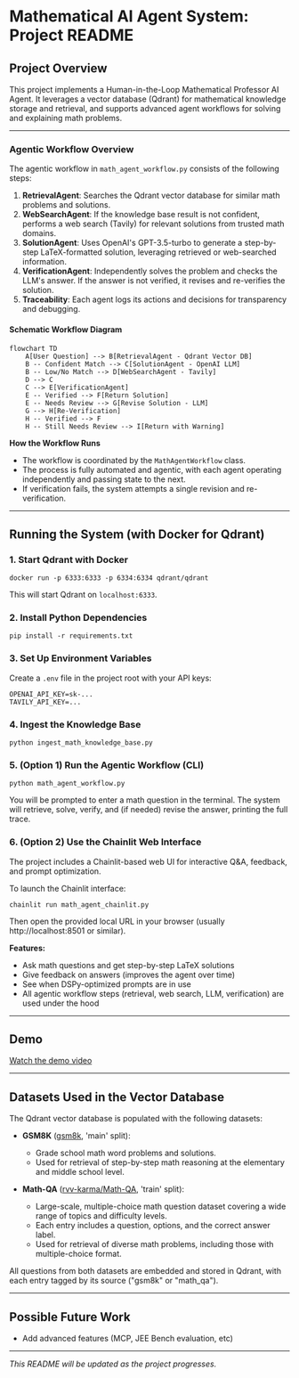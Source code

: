 # Mathematical AI Agent System: Project README

## Project Overview
This project implements a Human-in-the-Loop Mathematical Professor AI Agent. It leverages a vector database (Qdrant) for mathematical knowledge storage and retrieval, and supports advanced agent workflows for solving and explaining math problems.


---


### Agentic Workflow Overview

The agentic workflow in `math_agent_workflow.py` consists of the following steps:

1. **RetrievalAgent**: Searches the Qdrant vector database for similar math problems and solutions.
2. **WebSearchAgent**: If the knowledge base result is not confident, performs a web search (Tavily) for relevant solutions from trusted math domains.
3. **SolutionAgent**: Uses OpenAI's GPT-3.5-turbo to generate a step-by-step LaTeX-formatted solution, leveraging retrieved or web-searched information.
4. **VerificationAgent**: Independently solves the problem and checks the LLM's answer. If the answer is not verified, it revises and re-verifies the solution.
5. **Traceability**: Each agent logs its actions and decisions for transparency and debugging.

#### Schematic Workflow Diagram

```mermaid
flowchart TD
    A[User Question] --> B[RetrievalAgent - Qdrant Vector DB]
    B -- Confident Match --> C[SolutionAgent - OpenAI LLM]
    B -- Low/No Match --> D[WebSearchAgent - Tavily]
    D --> C
    C --> E[VerificationAgent]
    E -- Verified --> F[Return Solution]
    E -- Needs Review --> G[Revise Solution - LLM]
    G --> H[Re-Verification]
    H -- Verified --> F
    H -- Still Needs Review --> I[Return with Warning]
```

**How the Workflow Runs**

- The workflow is coordinated by the `MathAgentWorkflow` class.
- The process is fully automated and agentic, with each agent operating independently and passing state to the next.
- If verification fails, the system attempts a single revision and re-verification.

---
## Running the System (with Docker for Qdrant)

### 1. Start Qdrant with Docker

```
docker run -p 6333:6333 -p 6334:6334 qdrant/qdrant
```

This will start Qdrant on `localhost:6333`.

### 2. Install Python Dependencies

```
pip install -r requirements.txt
```

### 3. Set Up Environment Variables

Create a `.env` file in the project root with your API keys:

```
OPENAI_API_KEY=sk-...
TAVILY_API_KEY=...
```

### 4. Ingest the Knowledge Base

```
python ingest_math_knowledge_base.py
```


### 5. (Option 1) Run the Agentic Workflow (CLI)

```
python math_agent_workflow.py
```

You will be prompted to enter a math question in the terminal. The system will retrieve, solve, verify, and (if needed) revise the answer, printing the full trace.

### 6. (Option 2) Use the Chainlit Web Interface

The project includes a Chainlit-based web UI for interactive Q&A, feedback, and prompt optimization.

To launch the Chainlit interface:

```
chainlit run math_agent_chainlit.py
```

Then open the provided local URL in your browser (usually http://localhost:8501 or similar).

**Features:**
- Ask math questions and get step-by-step LaTeX solutions
- Give feedback on answers (improves the agent over time)
- See when DSPy-optimized prompts are in use
- All agentic workflow steps (retrieval, web search, LLM, verification) are used under the hood

---

## Demo

[Watch the demo video](./Media/math_agent_workflow.mp4)

---

## Datasets Used in the Vector Database

The Qdrant vector database is populated with the following datasets:

- **GSM8K** ([gsm8k](https://huggingface.co/datasets/gsm8k), 'main' split):
  - Grade school math word problems and solutions.
  - Used for retrieval of step-by-step math reasoning at the elementary and middle school level.

- **Math-QA** ([rvv-karma/Math-QA](https://huggingface.co/datasets/rvv-karma/Math-QA), 'train' split):
  - Large-scale, multiple-choice math question dataset covering a wide range of topics and difficulty levels.
  - Each entry includes a question, options, and the correct answer label.
  - Used for retrieval of diverse math problems, including those with multiple-choice format.

All questions from both datasets are embedded and stored in Qdrant, with each entry tagged by its source ("gsm8k" or "math_qa").



---

## Possible Future Work
- Add advanced features (MCP, JEE Bench evaluation, etc)
---
_This README will be updated as the project progresses._
